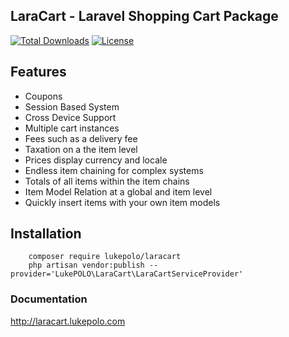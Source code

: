 ## LaraCart - Laravel Shopping Cart Package

[![Total Downloads](https://poser.pugx.org/lukepolo/laracart/downloads)](https://packagist.org/packages/lukepolo/laracart)
[![License](https://poser.pugx.org/lukepolo/laracart/license)](https://packagist.org/packages/lukepolo/laracart)

## Features

- Coupons
- Session Based System
- Cross Device Support
- Multiple cart instances
- Fees such as a delivery fee
- Taxation on a the item level
- Prices display currency and locale
- Endless item chaining for complex systems
- Totals of all items within the item chains
- Item Model Relation at a global and item level
- Quickly insert items with your own item models

## Installation

```
	composer require lukepolo/laracart
    php artisan vendor:publish --provider='LukePOLO\LaraCart\LaraCartServiceProvider'
```

### Documentation

<a href="http://laracart.lukepolo.com/">http://laracart.lukepolo.com</a>
